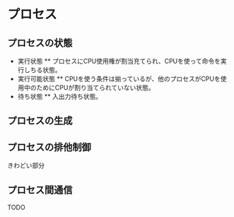 # プロセス
## プロセスの状態
* 実行状態
** プロセスにCPU使用権が割当充てられ、CPUを使って命令を実行しちる状態。
* 実行可能状態
** CPUを使う条件は揃っているが、他のプロセスがCPUを使用中のためにCPUが割り当てられていない状態。
*  待ち状態
** 入出力待ち状態。

## プロセスの生成

## プロセスの排他制御
きわどい部分

## プロセス間通信
TODO
